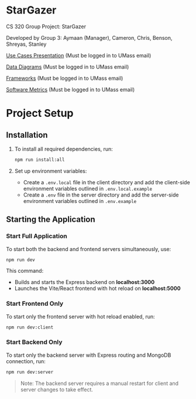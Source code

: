 # StarGazer
CS 320 Group Project: StarGazer

Developed by Group 3: Aymaan (Manager), Cameron, Chris, Benson, Shreyas, Stanley

[Use Cases Presentation](https://docs.google.com/presentation/d/1VsCRAw7tp8DvUu4wuMhJvtfo-q5XfISFpOQnA0fUDEg/) (Must be logged in to UMass email)

[Data Diagrams](https://docs.google.com/presentation/d/1UEYbFaCb2QReYIT1JbGK3377NBJICWrWq90Oeu6h8U4/edit?usp=sharing) (Must be logged in to UMass email)

[Frameworks](https://docs.google.com/document/d/1B8dZ8GH1Lf103YnrU1AM2QZsgJX9E7QHDH709AZnOsg/edit?usp=sharing) (Must be logged in to UMass email)

[Software Metrics](https://drive.google.com/drive/folders/13xDGG2UANGKH746DA_j6Fg8lq9CqjAPp?usp=sharing) (Must be logged in to UMass email)

# Project Setup

## Installation

1. To install all required dependencies, run:
    ```bash
    npm run install:all
    ```

2. Set up environment variables:
    - Create a `.env.local` file in the client directory and add the client-side environment variables outlined in `.env.local.example`
    - Create a `.env` file in the server directory and add the server-side environment variables outlined in `.env.example`

## Starting the Application

### Start Full Application

To start both the backend and frontend servers simultaneously, use:
```bash
npm run dev
```
This command:
- Builds and starts the Express backend on **localhost:3000**
- Launches the Vite/React frontend with hot reload on **localhost:5000**

### Start Frontend Only

To start only the frontend server with hot reload enabled, run:
```bash
npm run dev:client
```

### Start Backend Only

To start only the backend server with Express routing and MongoDB connection, run:
```bash
npm run dev:server
```
> Note: The backend server requires a manual restart for client and server changes to take effect.